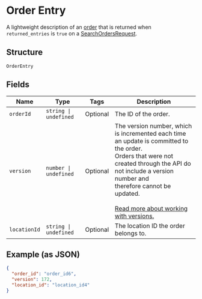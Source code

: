 
# Order Entry

A lightweight description of an [order](/doc/models/order.md) that is returned when
`returned_entries` is `true` on a [SearchOrdersRequest](/doc/api/orders.md#search-orders).

## Structure

`OrderEntry`

## Fields

| Name | Type | Tags | Description |
|  --- | --- | --- | --- |
| `orderId` | `string \| undefined` | Optional | The ID of the order. |
| `version` | `number \| undefined` | Optional | The version number, which is incremented each time an update is committed to the order.<br>Orders that were not created through the API do not include a version number and<br>therefore cannot be updated.<br><br>[Read more about working with versions.](https://developer.squareup.com/docs/orders-api/manage-orders#update-orders) |
| `locationId` | `string \| undefined` | Optional | The location ID the order belongs to. |

## Example (as JSON)

```json
{
  "order_id": "order_id6",
  "version": 172,
  "location_id": "location_id4"
}
```

